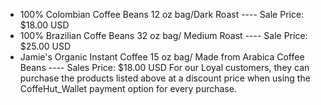* 100% Colombian Coffee Beans 12 oz bag/Dark Roast ---- Sale Price: $18.00 USD 
* 100% Brazilian Coffe Beans 32 oz bag/ Medium Roast ---- Sale Price: $25.00 USD
* Jamie's Organic Instant Coffee 15 oz bag/ Made from Arabica Coffee Beans ---- Sales Price: $18.00 USD 
For our Loyal customers, they can purchase the products listed above at a discount price when using the CoffeHut_Wallet payment option for every purchase.
